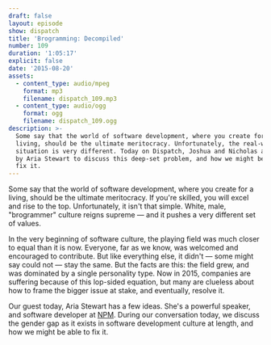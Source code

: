 ```yaml
---
draft: false
layout: episode
show: dispatch
title: 'Brogramming: Decompiled'
number: 109
duration: '1:05:17'
explicit: false
date: '2015-08-20'
assets:
  - content_type: audio/mpeg
    format: mp3
    filename: dispatch_109.mp3
  - content_type: audio/ogg
    format: ogg
    filename: dispatch_109.ogg
description: >-
  Some say that the world of software development, where you create for a
  living, should be the ultimate meritocracy. Unfortunately, the real-world
  situation is very different. Today on Dispatch, Joshua and Nicholas are joined
  by Aria Stewart to discuss this deep-set problem, and how we might be able to
  fix it.
---
```

Some say that the world of software development, where you create for a living, should be the ultimate meritocracy. If you're skilled, you will excel and rise to the top. Unfortunately, it isn't that simple. White, male, "brogrammer" culture reigns supreme &mdash; and it pushes a very different set of values.

In the very beginning of software culture, the playing field was much closer to equal than it is now. Everyone, far as we know, was welcomed and encouraged to contribute. But like everything else, it didn't &mdash; some might say could not &mdash; stay the same. But the facts are this: the field grew, and was dominated by a single personality type. Now in 2015, companies are suffering because of this lop-sided equation, but many are clueless about how to frame the bigger issue at stake, and eventually, resolve it.

Our guest today, Aria Stewart has a few ideas. She's a powerful speaker, and software developer at [NPM](http://npmjs.com). During our conversation today, we discuss the gender gap as it exists in software development culture at length, and how we might be able to fix it.